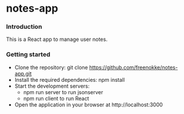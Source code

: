 # notes-app
### Introduction
This is a React app to manage user notes.

### Getting started
- Clone the repository: git clone https://github.com/freenokke/notes-app.git
- Install the required dependencies: npm install
- Start the development servers:
  - npm run server to run jsonserver
  - npm run client to run React
- Open the application in your browser at http://localhost:3000
